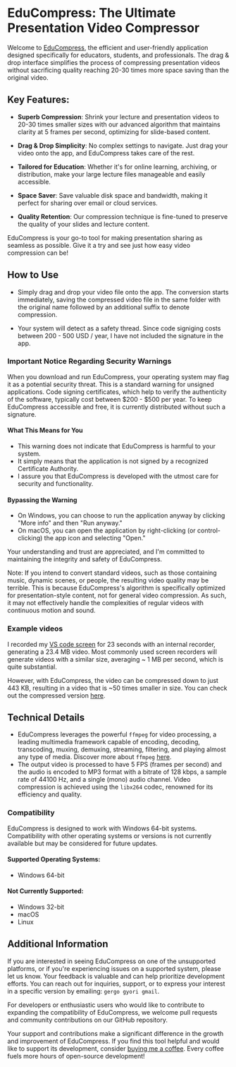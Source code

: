 # EduCompress: The Ultimate Presentation Video Compressor

Welcome to [EduCompress](EduCompress-V1.1.1.exe), the efficient and user-friendly application designed specifically for educators, students, and professionals. The drag & drop interface simplifies the process of compressing presentation videos without sacrificing quality reaching 20-30 times more space saving than the original video.

## Key Features:

- **Superb Compression**: Shrink your lecture and presentation videos to 20-30 times smaller sizes with our advanced algorithm that maintains clarity at 5 frames per second, optimizing for slide-based content.

- **Drag & Drop Simplicity**: No complex settings to navigate. Just drag your video onto the app, and EduCompress takes care of the rest.

- **Tailored for Education**: Whether it's for online learning, archiving, or distribution, make your large lecture files manageable and easily accessible.

- **Space Saver**: Save valuable disk space and bandwidth, making it perfect for sharing over email or cloud services.

- **Quality Retention**: Our compression technique is fine-tuned to preserve the quality of your slides and lecture content.

EduCompress is your go-to tool for making presentation sharing as seamless as possible. Give it a try and see just how easy video compression can be!

## How to Use

- Simply drag and drop your video file onto the app. The conversion starts immediately, saving the compressed video file in the same folder with the original name followed by an additional suffix to denote compression.

- Your system will detect as a safety thread. Since code signiging costs between 200 - 500 USD / year, I have not included the signature in the app.

### Important Notice Regarding Security Warnings

When you download and run EduCompress, your operating system may flag it as a potential security threat. This is a standard warning for unsigned applications. Code signing certificates, which help to verify the authenticity of the software, typically cost between $200 - $500 per year. To keep EduCompress accessible and free, it is currently distributed without such a signature.

#### What This Means for You
- This warning does not indicate that EduCompress is harmful to your system.
- It simply means that the application is not signed by a recognized Certificate Authority.
- I assure you that EduCompress is developed with the utmost care for security and functionality.

#### Bypassing the Warning
- On Windows, you can choose to run the application anyway by clicking "More info" and then "Run anyway."
- On macOS, you can open the application by right-clicking (or control-clicking) the app icon and selecting "Open."

Your understanding and trust are appreciated, and I'm committed to maintaining the integrity and safety of EduCompress.

Note: If you intend to convert standard videos, such as those containing music, dynamic scenes, or people, the resulting video quality may be terrible. This is because EduCompress's algorithm is specifically optimized for presentation-style content, not for general video compression. As such, it may not effectively handle the complexities of regular videos with continuous motion and sound.

### Example videos

I recorded my [VS code screen](example_videos/vs-code-example-original.mp4) for 23 seconds with an internal recorder, generating a 23.4 MB video. Most commonly used screen recorders will generate videos with a similar size, averaging ~ 1 MB per second, which is quite substantial.

However, with EduCompress, the video can be compressed down to just 443 KB, resulting in a video that is ~50 times smaller in size. You can check out the compressed version [here](example_videos/vs-code-example-compressed.mp4).

## Technical Details

- EduCompress leverages the powerful `ffmpeg` for video processing, a leading multimedia framework capable of encoding, decoding, transcoding, muxing, demuxing, streaming, filtering, and playing almost any type of media. Discover more about `ffmpeg` [here](https://www.ffmpeg.org/).
- The output video is processed to have 5 FPS (frames per second) and the audio is encoded to MP3 format with a bitrate of 128 kbps, a sample rate of 44100 Hz, and a single (mono) audio channel. Video compression is achieved using the `libx264` codec, renowned for its efficiency and quality.

### Compatibility

EduCompress is designed to work with Windows 64-bit systems. Compatibility with other operating systems or versions is not currently available but may be considered for future updates.

#### Supported Operating Systems:
- Windows 64-bit

#### Not Currently Supported:
- Windows 32-bit
- macOS
- Linux

## Additional Information

If you are interested in seeing EduCompress on one of the unsupported platforms, or if you're experiencing issues on a supported system, please let us know. Your feedback is valuable and can help prioritize development efforts. You can reach out for inquiries, support, or to express your interest in a specific version by emailing: `gergo gyori gmail`.

For developers or enthusiastic users who would like to contribute to expanding the compatibility of EduCompress, we welcome pull requests and community contributions on our GitHub repository.

Your support and contributions make a significant difference in the growth and improvement of EduCompress. If you find this tool helpful and would like to support its development, consider [buying me a coffee](https://www.buymeacoffee.com/savpank). Every coffee fuels more hours of open-source development!
